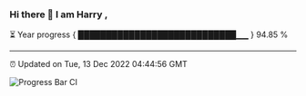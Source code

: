 ### Hi there 👋 I am Harry , 

⏳ Year progress { ████████████████████████████▁▁ } 94.85 %

---

⏰ Updated on Tue, 13 Dec 2022 04:44:56 GMT

![Progress Bar CI](https://github.com/duykhang68/duykhang68/workflows/Progress%20Bar%20CI/badge.svg)
